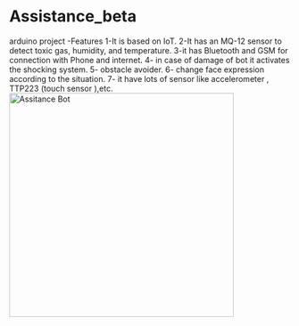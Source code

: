 # Assistance_beta
arduino project
-Features 
1-It is based on IoT.
2-It has an MQ-12 sensor to detect toxic gas, humidity, and temperature.
3-it has Bluetooth and GSM for connection with Phone and internet.
4- in case of damage of bot it activates the shocking system.
5- obstacle avoider.
6- change face expression according to the situation.
7- it have lots of sensor like accelerometer , TTP223 (touch sensor ),etc.
<img width="402" alt="Assitance Bot" src="https://user-images.githubusercontent.com/50056654/136361387-2ba09fa5-360a-4b8e-876e-0413b6806cf0.png">
